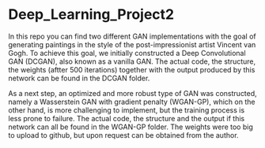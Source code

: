 # Deep_Learning_Project2


In this repo you can find two different GAN implementations with the goal of generating paintings in the style of the post-impressionist artist Vincent van Gogh. To achieve this goal, we initially constructed a Deep Convolutional GAN (DCGAN), also known as a vanilla GAN. The actual code, the structure, the weights (aftter 500 iterations) together with the output produced by this network can be found in the DCGAN folder. 


As a next step, an optimized and more robust type of GAN was constructed, namely a Wasserstein GAN with gradient penalty (WGAN-GP), which on the other hand, is more challenging to implement, but the training process is less prone to failure. The actual code, the structure and the output if this network can all be found in the WGAN-GP folder. The weights were too big to upload to github, but upon request can be obtained from the author.

